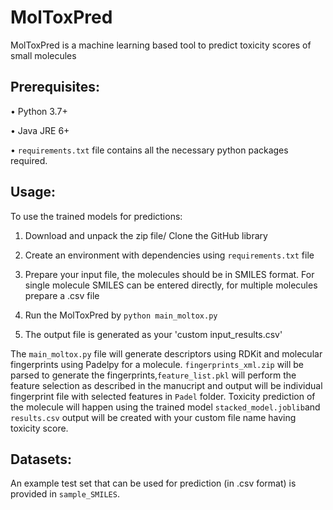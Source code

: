 # MolToxPred
MolToxPred is a machine learning based tool to predict toxicity scores of small molecules


## Prerequisites:

•	Python 3.7+

•	Java JRE 6+

•	`requirements.txt` file contains all the necessary python packages required.

## Usage:

To use the trained models for predictions:

1. Download and unpack the zip file/ Clone the GitHub library

2. Create an environment with dependencies using `requirements.txt` file

3. Prepare your input file, the molecules should be in SMILES format. For single molecule SMILES can be entered directly, for multiple molecules prepare a .csv file 

4. Run the MolToxPred by `python main_moltox.py`

5. The output file is generated as your 'custom input_results.csv' 
  
The `main_moltox.py` file will generate descriptors using RDKit and molecular fingerprints using Padelpy for a molecule. `fingerprints_xml.zip` will be parsed to generate the fingerprints,`feature_list.pkl` will perform the feature selection as described in the manucript and output will be individual fingerprint file with selected features in `Padel` folder. Toxicity prediction of the molecule will happen using the trained model `stacked_model.joblib`and `results.csv` output will be created with your custom file name having toxicity score.

## Datasets:
An example test set that can be used for prediction (in .csv format) is provided in `sample_SMILES`. 
